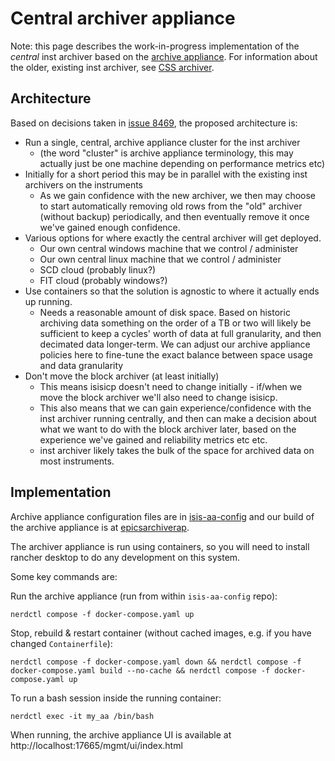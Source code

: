 # Central archiver appliance

Note: this page describes the work-in-progress implementation of the _central_ inst archiver based on the [archive appliance](https://epicsarchiver.readthedocs.io/en/latest/). For information about the older, existing inst archiver, see [CSS archiver](https://github.com/ISISComputingGroup/ibex_developers_manual/wiki/CSS-Archive-Engine).

## Architecture

Based on decisions taken in [issue 8469](https://github.com/ISISComputingGroup/IBEX/issues/8489), the proposed architecture is:

- Run a single, central, archive appliance cluster for the inst archiver
  * (the word "cluster" is archive appliance terminology, this may actually just be one machine depending on performance metrics etc)
- Initially for a short period this may be in parallel with the existing inst archivers on the instruments
  * As we gain confidence with the new archiver, we then may choose to start automatically removing old rows from the "old" archiver (without backup) periodically, and then eventually remove it once we've gained enough confidence.
- Various options for where exactly the central archiver will get deployed.
  * Our own central windows machine that we control / administer
  * Our own central linux machine that we control / administer
  * SCD cloud (probably linux?)
  * FIT cloud (probably windows?)
- Use containers so that the solution is agnostic to where it actually ends up running.
  * Needs a reasonable amount of disk space. Based on historic archiving data something on the order of a TB or two will likely be sufficient to keep a cycles' worth of data at full granularity, and then decimated data longer-term.
        We can adjust our archive appliance policies here to fine-tune the exact balance between space usage and data granularity
- Don't move the block archiver (at least initially)
  * This means isisicp doesn't need to change initially - if/when we move the block archiver we'll also need to change isisicp.
  * This also means that we can gain experience/confidence with the inst archiver running centrally, and then can make a decision about what we want to do with the block archiver later, based on the experience we've gained and reliability metrics etc etc.
  * inst archiver likely takes the bulk of the space for archived data on most instruments.

## Implementation

Archive appliance configuration files are in [isis-aa-config](https://github.com/isiscomputinggroup/isis-aa-config) and our build of the archive appliance is at [epicsarchiverap](https://github.com/isiscomputinggroup/epicsarchiverap).

The archiver appliance is run using containers, so you will need to install rancher desktop to do any development on this system.

Some key commands are:

Run the archive appliance (run from within `isis-aa-config` repo):
```
nerdctl compose -f docker-compose.yaml up
```

Stop, rebuild & restart container (without cached images, e.g. if you have changed `Containerfile`):
```
nerdctl compose -f docker-compose.yaml down && nerdctl compose -f docker-compose.yaml build --no-cache && nerdctl compose -f docker-compose.yaml up
```

To run a bash session inside the running container:
```
nerdctl exec -it my_aa /bin/bash
```

When running, the archive appliance UI is available at http://localhost:17665/mgmt/ui/index.html

